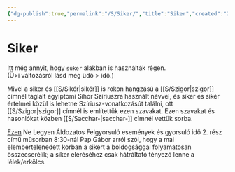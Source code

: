 ```yaml
---
{"dg-publish":true,"permalink":"/S/Siker/","title":"Siker","created":"2024-04-22T12:23","updated":"2024-10-26T00:21"}
---
```



# Siker

Itt még annyit, hogy `süker` alakban is használták régen.  
(Ü>i változásról lásd meg üdő > idő.)  

Mivel a siker és [[S/Sikér\|sikér]] is rokon hangzású a [[S/Szigor\|szigor]] címnél taglalt egyiptomi Sihor Szíriuszra használt névvel, és siker és sikér értelmei közül is lehetne Szíriusz-vonatkozásút találni, ott [[S/Szigor\|szigor]] címnél is említettük ezen szavakat. Ezen szavakat és hasonlókat közben [[S/Sacchar-\|sacchar-]] címnél vettük sorba.  

[Ezen](https://youtu.be/2Ed8jK8UlNM) Ne Legyen Áldozatos Felgyorsuló események és gyorsuló idő 2. rész című műsorban 8:30-nál Pap Gábor arról szól, hogy a mai elembertelenedett korban a sikert a boldogsággal folyamatosan összecserélik; a siker eléréséhez csak hátráltató tényező lenne a lélek/erkölcs.  